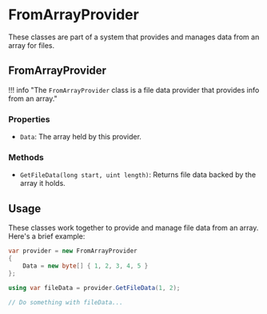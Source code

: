 ﻿# FromArrayProvider

These classes are part of a system that provides and manages data from an array for files.

## FromArrayProvider

!!! info "The `FromArrayProvider` class is a file data provider that provides info from an array."

### Properties

- `Data`: The array held by this provider.

### Methods

- `GetFileData(long start, uint length)`: Returns file data backed by the array it holds.

## Usage

These classes work together to provide and manage file data from an array. Here's a brief example:

```csharp
var provider = new FromArrayProvider
{
    Data = new byte[] { 1, 2, 3, 4, 5 }
};

using var fileData = provider.GetFileData(1, 2);

// Do something with fileData...
```